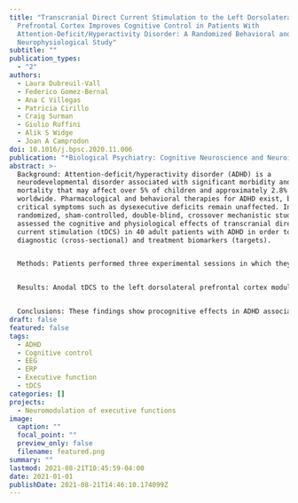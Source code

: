 ```yaml
---
title: "Transcranial Direct Current Stimulation to the Left Dorsolateral
  Prefrontal Cortex Improves Cognitive Control in Patients With
  Attention-Deficit/Hyperactivity Disorder: A Randomized Behavioral and
  Neurophysiological Study"
subtitle: ""
publication_types:
  - "2"
authors:
  - Laura Dubreuil-Vall
  - Federico Gomez-Bernal
  - Ana C Villegas
  - Patricia Cirillo
  - Craig Surman
  - Giulio Ruffini
  - Alik S Widge
  - Joan A Camprodon
doi: 10.1016/j.bpsc.2020.11.006
publication: "*Biological Psychiatry: Cognitive Neuroscience and Neuroimaging*"
abstract: >-
  Background: Attention-deficit/hyperactivity disorder (ADHD) is a
  neurodevelopmental disorder associated with significant morbidity and
  mortality that may affect over 5% of children and approximately 2.8% of adults
  worldwide. Pharmacological and behavioral therapies for ADHD exist, but
  critical symptoms such as dysexecutive deficits remain unaffected. In a
  randomized, sham-controlled, double-blind, crossover mechanistic study, we
  assessed the cognitive and physiological effects of transcranial direct
  current stimulation (tDCS) in 40 adult patients with ADHD in order to identify
  diagnostic (cross-sectional) and treatment biomarkers (targets).


  Methods: Patients performed three experimental sessions in which they received 30 minutes of 2 mA anodal tDCS targeting the left dorsolateral prefrontal cortex, 30 minutes of 2 mA anodal tDCS targeting the right dorsolateral prefrontal cortex, and 30 minutes of sham. Before and after each session, half the patients completed the Eriksen flanker task and the other half completed the stop signal task while we assessed behavior (reaction time, accuracy) and neurophysiology (event-related potentials).


  Results: Anodal tDCS to the left dorsolateral prefrontal cortex modulated cognitive (reaction time) and physiological (P300 amplitude) measures in the Eriksen flanker task in a state-dependent manner, but no effects were found in the stop signal reaction time of the stop signal task.


  Conclusions: These findings show procognitive effects in ADHD associated with the modulation of event-related potential signatures of cognitive control, linking target engagement with cognitive benefit, proving the value of event-related potentials as cross-sectional biomarkers of executive performance, and mechanistically supporting the state-dependent nature of tDCS. We interpret these results as an improvement in cognitive control but not action cancellation, supporting the existence of different impulsivity constructs with overlapping but distinct anatomical substrates, and highlighting the implications for the development of individualized therapeutics.
draft: false
featured: false
tags:
  - ADHD
  - Cognitive control
  - EEG
  - ERP
  - Executive function
  - tDCS
categories: []
projects:
  - Neuromodulation of executive functions
image:
  caption: ""
  focal_point: ""
  preview_only: false
  filename: featured.png
summary: ""
lastmod: 2021-08-21T10:45:59-04:00
date: 2021-01-01
publishDate: 2021-08-21T14:46:10.174099Z
---
```

